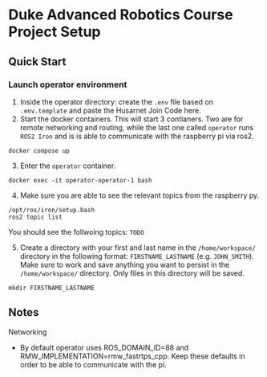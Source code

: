 # Duke Advanced Robotics Course Project Setup

## Quick Start

### Launch operator environment

1. Inside the operator directory: create the `.env` file based on `.env.template` and paste the Husarnet Join Code here.
2. Start the docker containers. This will start 3 contianers. Two are for remote networking and routing, while the last one called `operator` runs `ROS2 Iron` and is is able to communicate with the raspberry pi
via ros2. 
```
docker compose up
```
3. Enter the `operator` container.
```
docker exec -it operator-operator-1 bash
```
4. Make sure you are able to see the relevant topics from the raspberry py.
```
/opt/ros/iron/setup.bash
ros2 topic list
```
You should see the follwoing topics: `TODO`

5. Create a directory with your first and last name in the `/home/workspace/` directory in the following format: `FIRSTNAME_LASTNAME` (e.g. `JOHN_SMITH`). Make sure to work and save anything you want to persist in the `/home/workspace/` directory. Only files in this directory will be saved. 
```
mkdir FIRSTNAME_LASTNAME
```

## Notes
Networking
- By default operator uses ROS_DOMAIN_ID=88 and RMW_IMPLEMENTATION=rmw_fastrtps_cpp. Keep these defaults in order to be able to communicate with the pi.

